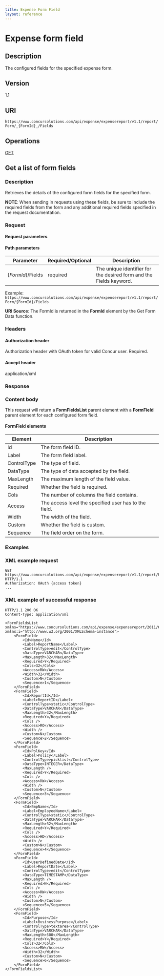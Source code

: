 ```yaml
---
title: Expense Form Field
layout: reference
---
```


# Expense form field

## Description
The configured fields for the specified expense form.

## Version
1.1

## URI
`https://www.concursolutions.com/api/expense/expensereport/v1.1/report/Form/_{FormId}_/Fields`

## Operations
[GET](#get)

## <a name="get"></a>Get a list of form fields

### Description
Retrieves the details of the configured form fields for the specified form.

**NOTE**: When sending in requests using these fields, be sure to include the required fields from the form and any additional required fields specified in the request documentation.

### Request

#### Request parameters

#### Path parameters

| Parameter |Required/Optional| Description |
|-----------------|--------|-----------------------------|
|{_FormId_}/Fields | required | The unique identifier for the desired form and the Fields keyword. |

Example: `https://www.concursolutions.com/api/expense/expensereport/v1.1/report/Form/{FormId}/Fields`

**URI Source**: The FormId is returned in the **FormId** element by the Get Form Data function.

### Headers

#### Authorization header
Authorization header with OAuth token for valid Concur user. Required.

#### Accept header
application/xml

### Response

### Content body
This request will return a **FormFieldsList** parent element with a **FormField** parent element for each configured form field.

#### FormField elements

|  Element |  Description |
| -------- | ------------ |
|  Id |  The form field ID. |
|  Label |  The form field label. |
|  ControlType |  The type of field. |
|  DataType |  The type of data accepted by the field. |
|  MaxLength |  The maximum length of the field value. |
|  Required |  Whether the field is required. |
|  Cols |  The number of columns the field contains. |
|  Access |  The access level the specified user has to the field. |
|  Width |  The width of the field. |
|  Custom |  Whether the field is custom. |
|  Sequence |  The field order on the form. |

### Examples

### XML example request

```http
GET https://www.concursolutions.com/api/expense/expensereport/v1.1/report/Form/nAaT8$puKKO2$pEVlsXfSruLpDfZL0wVM$s7/Fields HTTP/1.1
Authorization: OAuth {access token}
...
```

### XML example of successful response

```http
HTTP/1.1 200 OK
Content-Type: application/xml

<FormFieldsList xmlns="https://www.concursolutions.com/api/expense/expensereport/2011/03" xmlns:i="http://www.w3.org/2001/XMLSchema-instance">
    <FormField>
        <Id>Name</Id>
        <Label>ReportName</Label>
        <ControlType>edit</ControlType>
        <DataType>VARCHAR</DataType>
        <MaxLength>32</MaxLength>
        <Required>Y</Required>
        <Cols>32</Cols>
        <Access>RW</Access>
        <Width>32</Width>
        <Custom>N</Custom>
        <Sequence>1</Sequence>
    </FormField>
    <FormField>
        <Id>ReportId</Id>
        <Label>ReportID</Label>
        <ControlType>static</ControlType>
        <DataType>VARCHAR</DataType>
        <MaxLength>32</MaxLength>
        <Required>Y</Required>
        <Cols />
        <Access>RO</Access>
        <Width />
        <Custom>N</Custom>
        <Sequence>2</Sequence>
    </FormField>
    <FormField>
        <Id>PolKey</Id>
        <Label>Policy</Label>
        <ControlType>picklist</ControlType>
        <DataType>INTEGER</DataType>
        <MaxLength />
        <Required>Y</Required>
        <Cols />
        <Access>RW</Access>
        <Width />
        <Custom>N</Custom>
        <Sequence>3</Sequence>
    </FormField>
    <FormField>
        <Id>EmpName</Id>
        <Label>EmployeeName</Label>
        <ControlType>static</ControlType>
        <DataType>VARCHAR</DataType>
        <MaxLength>32</MaxLength>
        <Required>Y</Required>
        <Cols />
        <Access>HD</Access>
        <Width />
        <Custom>N</Custom>
        <Sequence>4</Sequence>
    </FormField>
    <FormField>
        <Id>UserDefinedDate</Id>
        <Label>ReportDate</Label>
        <ControlType>edit</ControlType>
        <DataType>TIMESTAMP</DataType>
        <MaxLength />
        <Required>N</Required>
        <Cols />
        <Access>RW</Access>
        <Width />
        <Custom>N</Custom>
        <Sequence>5</Sequence>
    </FormField>
    <FormField>
        <Id>Purpose</Id>
        <Label>BusinessPurpose</Label>
        <ControlType>textarea</ControlType>
        <DataType>VARCHAR</DataType>
        <MaxLength>500</MaxLength>
        <Required>Y</Required>
        <Cols>32</Cols>
        <Access>RW</Access>
        <Width>32</Width>
        <Custom>N</Custom>
        <Sequence>6</Sequence>
    </FormField>
</FormFieldsList>
```
